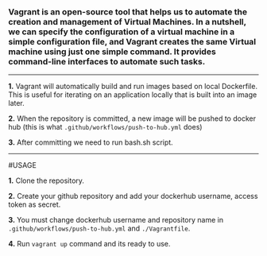 ### Vagrant is an open-source tool that helps us to automate the creation and management of Virtual Machines. In a nutshell, we can specify the configuration of a virtual machine in a simple configuration file, and Vagrant creates the same Virtual machine using just one simple command. It provides command-line interfaces to automate such tasks.

-------------

**1.** Vagrant will automatically build and run images based on local Dockerfile. This is useful for iterating on an application locally that is built
into an image later.

**2.** When the repository is committed, a new image will be pushed to docker hub (this is what `.github/workflows/push-to-hub.yml` does)

**3.** After committing we need to run bash.sh script.

-------------
 #USAGE
 
**1.** Clone the repository.

**2.** Create your github repository and add your dockerhub username, access token as secret.

**3.** You must change dockerhub username and repository name in `.github/workflows/push-to-hub.yml` and `./Vagrantfile`.

**4.** Run `vagrant up` command and its ready to use.
